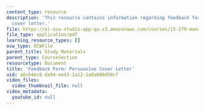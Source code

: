 ```yaml
---
content_type: resource
description: 'This resource contains information regarding feedback form: persuasive
  cover letter.'
file: https://ol-ocw-studio-app-qa.s3.amazonaws.com/courses/15-279-management-communication-for-undergraduates-fall-2012/a6cb4ec8da94ee431a121a6a686d50cf_MIT15_279F12_coverLttrFdbk.pdf
file_type: application/pdf
learning_resource_types: []
ocw_type: OCWFile
parent_title: Study Materials
parent_type: CourseSection
resourcetype: Document
title: 'Feedback Form: Persuasive Cover Letter'
uid: a6cb4ec8-da94-ee43-1a12-1a6a686d50cf
video_files:
  video_thumbnail_file: null
video_metadata:
  youtube_id: null
---
```

